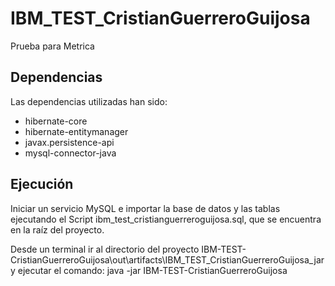 # IBM_TEST_CristianGuerreroGuijosa

Prueba para Metrica

## Dependencias

Las dependencias utilizadas han sido:

* hibernate-core
* hibernate-entitymanager
* javax.persistence-api
* mysql-connector-java


## Ejecución

Iniciar un servicio MySQL e importar la base de datos y las tablas ejecutando el Script ibm_test_cristianguerreroguijosa.sql, que se encuentra en la raíz del proyecto.

Desde un terminal ir al directorio del proyecto IBM-TEST-CristianGuerreroGuijosa\out\artifacts\IBM_TEST_CristianGuerreroGuijosa_jar y ejecutar el comando: java -jar IBM-TEST-CristianGuerreroGuijosa
